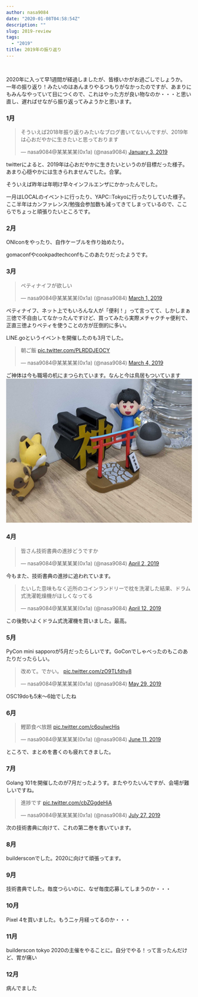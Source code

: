 ```yaml
---
author: nasa9084
date: "2020-01-08T04:58:54Z"
description: ""
slug: 2019-review
tags:
  - "2019"
title: 2019年の振り返り
---
```



‌

2020年に入って早1週間が経過しましたが、皆様いかがお過ごしでしょうか。 一年の振り返り！みたいのはあんまりやるつもりがなかったのですが、あまりにもみんなやっていて目につくので、これはやった方が良い物なのか・・・と思い直し、遅ればせながら振り返ってみようかと思います。

### 1月

<blockquote class="twitter-tweet"><p lang="ja" dir="ltr">そういえば2018年振り返りみたいなブログ書いてないんですが、2019年は心おだやかに生きたいと思っております</p>&mdash; nasa9084@某某某某(0x1a) (@nasa9084) <a href="https://twitter.com/nasa9084/status/1080869672818335744?ref_src=twsrc%5Etfw">January 3, 2019</a></blockquote>
<script async src="https://platform.twitter.com/widgets.js" charset="utf-8"></script>

twitterによると、2019年は心おだやかに生きたいというのが目標だった様子。あまり心穏やかには生きられませんでした。合掌。

そういえば昨年は年明け早々インフルエンザにかかったんでした。

一月はLOCALのイベントに行ったり、YAPC::Tokyoに行ったりしていた様子。ここ半年はカンファレンス/勉強会参加数も減ってきてしまっているので、ここらでちょっと頑張りたいところです。

### 2月

ONIconをやったり、自作ケーブルを作り始めたり。

gomaconfやcookpadtechconfもこのあたりだったようです。

### 3月

<blockquote class="twitter-tweet"><p lang="ja" dir="ltr">ペティナイフが欲しい</p>&mdash; nasa9084@某某某某(0x1a) (@nasa9084) <a href="https://twitter.com/nasa9084/status/1101339768116281344?ref_src=twsrc%5Etfw">March 1, 2019</a></blockquote>
<script async src="https://platform.twitter.com/widgets.js" charset="utf-8"></script>

ペティナイフ、ネット上でもいろんな人が「便利！」って言ってて、しかしまぁ三徳で不自由してなかったんですけど、買ってみたら実際メチャクチャ便利で、正直三徳よりペティを使うことの方が圧倒的に多い。

LINE.goというイベントを開催したのも3月でした。

<blockquote class="twitter-tweet"><p lang="ja" dir="ltr">朝ご飯 <a href="https://t.co/PLRDDJEOCY">pic.twitter.com/PLRDDJEOCY</a></p>&mdash; nasa9084@某某某某(0x1a) (@nasa9084) <a href="https://twitter.com/nasa9084/status/1102716831599484928?ref_src=twsrc%5Etfw">March 4, 2019</a></blockquote>
<script async src="https://platform.twitter.com/widgets.js" charset="utf-8"></script>

ご神体は今も職場の机にまつられています。なんと今は鳥居もついています
![IMG_20200108_133705](images/IMG_20200108_133705.jpg)

### 4月

<blockquote class="twitter-tweet"><p lang="ja" dir="ltr">皆さん技術書典の進捗どうですか</p>&mdash; nasa9084@某某某某(0x1a) (@nasa9084) <a href="https://twitter.com/nasa9084/status/1112944814541070337?ref_src=twsrc%5Etfw">April 2, 2019</a></blockquote>
<script async src="https://platform.twitter.com/widgets.js" charset="utf-8"></script>

今もまた、技術書典の進捗に追われています。

<blockquote class="twitter-tweet"><p lang="ja" dir="ltr">たいした意味もなく近所のコインランドリーで枕を洗濯した結果、ドラム式洗濯乾燥機がほしくなってる</p>&mdash; nasa9084@某某某某(0x1a) (@nasa9084) <a href="https://twitter.com/nasa9084/status/1116727517849608193?ref_src=twsrc%5Etfw">April 12, 2019</a></blockquote>
<script async src="https://platform.twitter.com/widgets.js" charset="utf-8"></script>

この後勢いよくドラム式洗濯機を買いました。最高。

### 5月

PyCon mini sapporoが5月だったらしいです。GoConでしゃべったのもこのあたりだったらしい。

<blockquote class="twitter-tweet"><p lang="ja" dir="ltr">改めて。でかい。 <a href="https://t.co/zO9TLfdhy8">pic.twitter.com/zO9TLfdhy8</a></p>&mdash; nasa9084@某某某某(0x1a) (@nasa9084) <a href="https://twitter.com/nasa9084/status/1133758838824288258?ref_src=twsrc%5Etfw">May 29, 2019</a></blockquote>
<script async src="https://platform.twitter.com/widgets.js" charset="utf-8"></script>

OSC19doも5末〜6始でしたね

### 6月

<blockquote class="twitter-tweet"><p lang="ja" dir="ltr">鰹節食べ放題 <a href="https://t.co/c6ouIwcHis">pic.twitter.com/c6ouIwcHis</a></p>&mdash; nasa9084@某某某某(0x1a) (@nasa9084) <a href="https://twitter.com/nasa9084/status/1138395750902054915?ref_src=twsrc%5Etfw">June 11, 2019</a></blockquote>
<script async src="https://platform.twitter.com/widgets.js" charset="utf-8"></script>

ところで、まとめを書くのも疲れてきました。

### 7月

Golang 101を開催したのが7月だったようす。またやりたいんですが、会場が難しいですね。

<blockquote class="twitter-tweet"><p lang="ja" dir="ltr">進捗です <a href="https://t.co/cbZGgdeHiA">pic.twitter.com/cbZGgdeHiA</a></p>&mdash; nasa9084@某某某某(0x1a) (@nasa9084) <a href="https://twitter.com/nasa9084/status/1155029202300628992?ref_src=twsrc%5Etfw">July 27, 2019</a></blockquote>
<script async src="https://platform.twitter.com/widgets.js" charset="utf-8"></script>

次の技術書典に向けて、これの第二巻を書いています。

### 8月

buildersconでした。2020に向けて頑張ってます。

### 9月

技術書典でした。毎度つらいのに、なぜ毎度応募してしまうのか・・・

### 10月

Pixel 4を買いました。もう二ヶ月経ってるのか・・・

### 11月

builderscon tokyo 2020の主催をやることに。自分でやる！って言ったんだけど、胃が痛い

### 12月

病んでました



